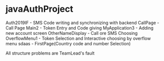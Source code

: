 # javaAuthProject
Auth2019IF - SMS Code writing and synchronizing with backend
CallPage - Call Page
Main2 - Token Entry and Code giving
MyApplication3 - Adding new account screen
OtherNameDisplay - Call ore SMS Choosing
OverflowMenu1 - Token Selection and Interactive choosing by overflow menu
sdaas - FirstPage(Country code and number Selection)


All structure problems are TeamLead's fault